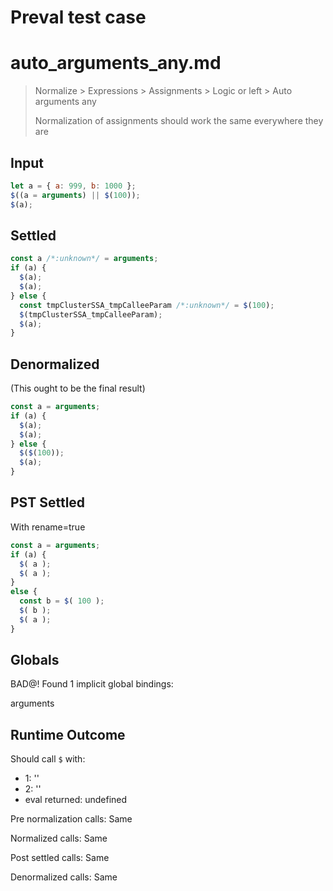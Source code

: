# Preval test case

# auto_arguments_any.md

> Normalize > Expressions > Assignments > Logic or left > Auto arguments any
>
> Normalization of assignments should work the same everywhere they are

## Input

`````js filename=intro
let a = { a: 999, b: 1000 };
$((a = arguments) || $(100));
$(a);
`````


## Settled


`````js filename=intro
const a /*:unknown*/ = arguments;
if (a) {
  $(a);
  $(a);
} else {
  const tmpClusterSSA_tmpCalleeParam /*:unknown*/ = $(100);
  $(tmpClusterSSA_tmpCalleeParam);
  $(a);
}
`````


## Denormalized
(This ought to be the final result)

`````js filename=intro
const a = arguments;
if (a) {
  $(a);
  $(a);
} else {
  $($(100));
  $(a);
}
`````


## PST Settled
With rename=true

`````js filename=intro
const a = arguments;
if (a) {
  $( a );
  $( a );
}
else {
  const b = $( 100 );
  $( b );
  $( a );
}
`````


## Globals


BAD@! Found 1 implicit global bindings:

arguments


## Runtime Outcome


Should call `$` with:
 - 1: '<Global Arguments>'
 - 2: '<Global Arguments>'
 - eval returned: undefined

Pre normalization calls: Same

Normalized calls: Same

Post settled calls: Same

Denormalized calls: Same
